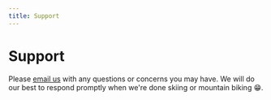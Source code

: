 ```yaml
---
title: Support
---
```


# Support

Please [email us](mailto:support@boardflare.com) with any questions or concerns you may have.  We will do our best to respond promptly when we're done skiing or mountain biking 😁.

